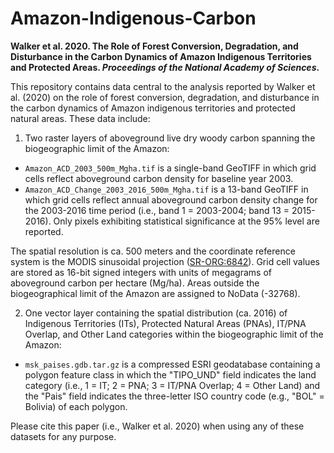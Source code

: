 # Amazon-Indigenous-Carbon

**Walker et al. 2020. The Role of Forest Conversion, Degradation, and Disturbance in the Carbon Dynamics of Amazon Indigenous Territories and Protected Areas. _Proceedings of the National Academy of Sciences_.**

This repository contains data central to the analysis reported by Walker et al. (2020) on the role of forest conversion, degradation, and disturbance in the carbon dynamics of Amazon indigenous territories and protected natural areas. These data include:

1. Two raster layers of aboveground live dry woody carbon spanning the biogeographic limit of the Amazon:
+ `Amazon_ACD_2003_500m_Mgha.tif` is a single-band GeoTIFF in which grid cells reflect aboveground carbon density for baseline year 2003.
+ `Amazon_ACD_Change_2003_2016_500m_Mgha.tif` is a 13-band GeoTIFF in which grid cells reflect annual aboveground carbon density change for the 2003-2016 time period (i.e., band 1 = 2003-2004; band 13 = 2015-2016). Only pixels exhibiting statistical significance at the 95% level are reported.

The spatial resolution is ca. 500 meters and the coordinate reference system is the MODIS sinusoidal projection ([SR-ORG:6842](https://spatialreference.org/ref/sr-org/modis-sinusoidal/)). Grid cell values are stored as 16-bit signed integers with units of megagrams of aboveground carbon per hectare (Mg/ha). Areas outside the biogeographical limit of the Amazon are assigned to NoData (-32768).

2. One vector layer containing the spatial distribution (ca. 2016) of Indigenous Territories (ITs), Protected Natural Areas (PNAs), IT/PNA Overlap, and Other Land categories within the biogeographic limit of the Amazon:
+ `msk_paises.gdb.tar.gz` is a compressed ESRI geodatabase containing a polygon feature class in which the "TIPO_UND" field indicates the land category (i.e., 1 = IT; 2 = PNA; 3 = IT/PNA Overlap; 4 = Other Land) and the "Pais" field indicates the three-letter ISO country code (e.g., "BOL" = Bolivia) of each polygon.

Please cite this paper (i.e., Walker et al. 2020) when using any of these datasets for any purpose.
